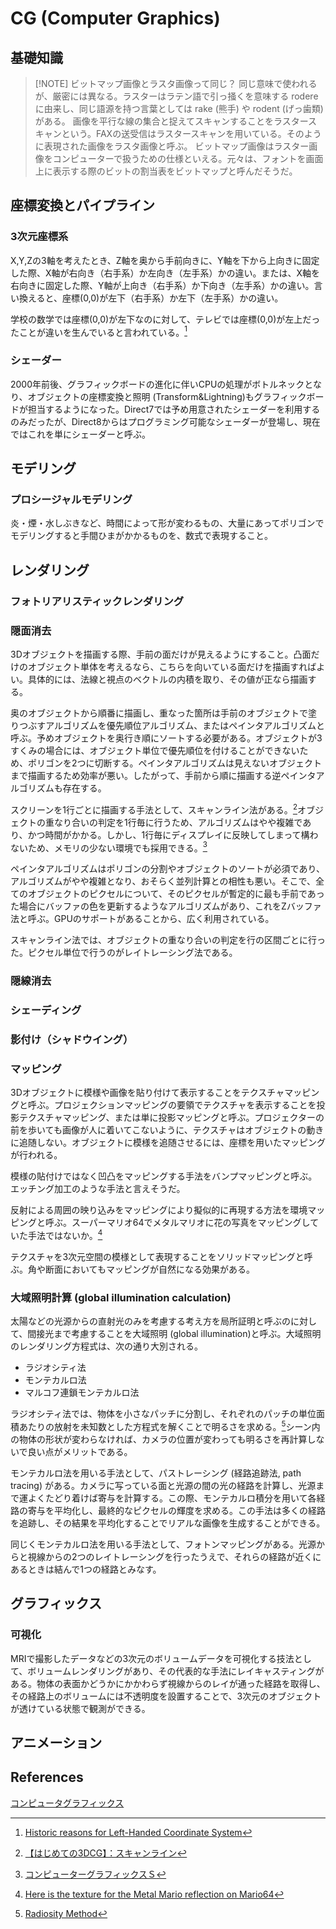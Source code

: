 # CG (Computer Graphics)

## 基礎知識

> [!NOTE] ビットマップ画像とラスタ画像って同じ？
> 同じ意味で使われるが、厳密には異なる。ラスターはラテン語で引っ掻くを意味する rodere に由来し、同じ語源を持つ言葉としては rake (熊手) や rodent (げっ歯類) がある。
> 画像を平行な線の集合と捉えてスキャンすることをラスタースキャンという。FAXの送受信はラスタースキャンを用いている。そのように表現された画像をラスタ画像と呼ぶ。
> ビットマップ画像はラスター画像をコンピューターで扱うための仕様といえる。元々は、フォントを画面上に表示する際のビットの割当表をビットマップと呼んだそうだ。

## 座標変換とパイプライン

### 3次元座標系

X,Y,Zの3軸を考えたとき、Z軸を奥から手前向きに、Y軸を下から上向きに固定した際、X軸が右向き（右手系）か左向き（左手系）かの違い。または、X軸を右向きに固定した際、Y軸が上向き（右手系）か下向き（左手系）かの違い。言い換えると、座標(0,0)が左下（右手系）か左下（左手系）かの違い。

学校の数学では座標(0,0)が左下なのに対して、テレビでは座標(0,0)が左上だったことが違いを生んでいると言われている。[^stackoverflow_2011]
[^stackoverflow_2011]: [Historic reasons for Left-Handed Coordinate System](https://stackoverflow.com/questions/6698817/historic-reasons-for-left-handed-coordinate-system)

### シェーダー

2000年前後、グラフィックボードの進化に伴いCPUの処理がボトルネックとなり、オブジェクトの座標変換と照明 (Transform&Lightning)もグラフィックボードが担当するようになった。Direct7では予め用意されたシェーダーを利用するのみだったが、Direct8からはプログラミング可能なシェーダーが登場し、現在ではこれを単にシェーダーと呼ぶ。

## モデリング

### プロシージャルモデリング

炎・煙・水しぶきなど、時間によって形が変わるもの、大量にあってポリゴンでモデリングすると手間ひまがかかるものを、数式で表現すること。

## レンダリング

### フォトリアリスティックレンダリング

### 隠面消去

3Dオブジェクトを描画する際、手前の面だけが見えるようにすること。凸面だけのオブジェクト単体を考えるなら、こちらを向いている面だけを描画すればよい。具体的には、法線と視点のベクトルの内積を取り、その値が正なら描画する。

奥のオブジェクトから順番に描画し、重なった箇所は手前のオブジェクトで塗りつぶすアルゴリズムを優先順位アルゴリズム、またはペインタアルゴリズムと呼ぶ。予めオブジェクトを奥行き順にソートする必要がある。オブジェクトが3すくみの場合には、オブジェクト単位で優先順位を付けることができないため、ポリゴンを2つに切断する。ペインタアルゴリズムは見えないオブジェクトまで描画するため効率が悪い。したがって、手前から順に描画する逆ペインタアルゴリズムも存在する。

スクリーンを1行ごとに描画する手法として、スキャンライン法がある。[^try3dcg_render]オブジェクトの重なり合いの判定を1行毎に行うため、アルゴリズムはやや複雑であり、かつ時間がかかる。しかし、1行毎にディスプレイに反映してしまって構わないため、メモリの少ない環境でも採用できる。[^oshita_2019]
[^try3dcg_render]: [【はじめての3DCG】：スキャンライン](https://www.asahi-net.or.jp/~qb3k-kwsk/3dcg/know/render/render11.html)
[^oshita_2019]: [コンピューターグラフィックスＳ](http://www.ha.ai.kyutech.ac.jp/lecture/cg/cg05_rendering_s.pdf)

ペインタアルゴリズムはポリゴンの分割やオブジェクトのソートが必須であり、アルゴリズムがやや複雑となり、おそらく並列計算との相性も悪い。そこで、全てのオブジェクトのピクセルについて、そのピクセルが暫定的に最も手前であった場合にバッファの色を更新するようなアルゴリズムがあり、これをZバッファ法と呼ぶ。GPUのサポートがあることから、広く利用されている。

スキャンライン法では、オブジェクトの重なり合いの判定を行の区間ごとに行った。ピクセル単位で行うのがレイトレーシング法である。

### 隠線消去

### シェーディング

### 影付け（シャドウイング）

### マッピング

3Dオブジェクトに模様や画像を貼り付けて表示することをテクスチャマッピングと呼ぶ。プロジェクションマッピングの要領でテクスチャを表示することを投影テクスチャマッピング、または単に投影マッピングと呼ぶ。プロジェクターの前を歩いても画像が人に着いてこないように、テクスチャはオブジェクトの動きに追随しない。オブジェクトに模様を追随させるには、座標を用いたマッピングが行われる。

模様の貼付けではなく凹凸をマッピングする手法をバンプマッピングと呼ぶ。エッチング加工のような手法と言えそうだ。

反射による周囲の映り込みをマッピングにより擬似的に再現する方法を環境マッピングと呼ぶ。スーパーマリオ64でメタルマリオに花の写真をマッピングしていた手法ではないか。[^n64_2022]
[^n64_2022]: [Here is the texture for the Metal Mario reflection on Mario64](https://www.reddit.com/r/n64/comments/svgtwm/here_is_the_texture_for_the_metal_mario/)

テクスチャを3次元空間の模様として表現することをソリッドマッピングと呼ぶ。角や断面においてもマッピングが自然になる効果がある。

### 大域照明計算 (global illumination calculation)

太陽などの光源からの直射光のみを考慮する考え方を局所証明と呼ぶのに対して、間接光まで考慮することを大域照明 (global illumination)と呼ぶ。大域照明のレンダリング方程式は、次の通り大別される。

- ラジオシティ法
- モンテカルロ法
- マルコフ連鎖モンテカルロ法

ラジオシティ法では、物体を小さなパッチに分割し、それぞれのパッチの単位面積あたりの放射を未知数とした方程式を解くことで明るさを求める。[^nishita_2014]シーン内の物体の形状が変わらなければ、カメラの位置が変わっても明るさを再計算しないで良い点がメリットである。
[^nishita_2014]: [Radiosity Method](http://nishitalab.org/user/nis/ourworks/radiosity/radiosity.html)

モンテカルロ法を用いる手法として、パストレーシング (経路追跡法, path tracing) がある。カメラに写っている面と光源の間の光の経路を計算し、光源まで運よくたどり着けば寄与を計算する。この際、モンテカルロ積分を用いて各経路の寄与を平均化し、最終的なピクセルの輝度を求める。この手法は多くの経路を追跡し、その結果を平均化することでリアルな画像を生成することができる。

同じくモンテカルロ法を用いる手法として、フォトンマッピングがある。光源からと視線からの2つのレイトレーシングを行ったうえで、それらの経路が近くにあるときは結んで1つの経路とみなす。

## グラフィックス

### 可視化

MRIで撮影したデータなどの3次元のボリュームデータを可視化する技法として、ボリュームレンダリングがあり、その代表的な手法にレイキャスティングがある。物体の表面かどうかにかかわらず視線からのレイが通った経路を取得し、その経路上のボリュームには不透明度を設置することで、3次元のオブジェクトが透けている状態で観測ができる。

## アニメーション

## References

[コンピュータグラフィックス](https://amzn.to/3xirgU8)
